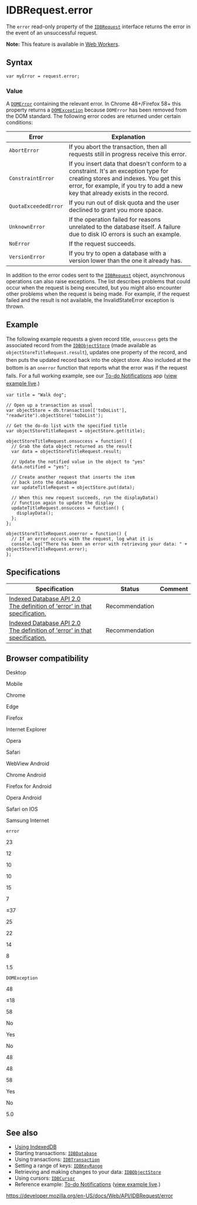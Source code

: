 IDBRequest.error
================

The `error` read-only property of the [`IDBRequest`](../idbrequest) interface returns the error in the event of an unsuccessful request.

**Note:** This feature is available in [Web Workers](../web_workers_api).

Syntax
------

    var myError = request.error;

### Value

A [`DOMError`](../domerror) containing the relevant error. In Chrome 48+/Firefox 58+ this property returns a [`DOMException`](../domexception) because `DOMError` has been removed from the DOM standard. The following error codes are returned under certain conditions:

<table><thead><tr class="header"><th>Error</th><th>Explanation</th></tr></thead><tbody><tr class="odd"><td><code>AbortError</code></td><td>If you abort the transaction, then all requests still in progress receive this error.</td></tr><tr class="even"><td><code>ConstraintError</code></td><td>If you insert data that doesn't conform to a constraint. It's an exception type for creating stores and indexes. You get this error, for example, if you try to add a new key that already exists in the record.</td></tr><tr class="odd"><td><code>QuotaExceededError</code></td><td>If you run out of disk quota and the user declined to grant you more space.</td></tr><tr class="even"><td><code>UnknownError</code></td><td>If the operation failed for reasons unrelated to the database itself. A failure due to disk IO errors is such an example.</td></tr><tr class="odd"><td><code>NoError</code></td><td>If the request succeeds.</td></tr><tr class="even"><td><code>VersionError</code></td><td>If you try to open a database with a version lower than the one it already has.</td></tr></tbody></table>

In addition to the error codes sent to the [`IDBRequest`](../idbrequest) object, asynchronous operations can also raise exceptions. The list describes problems that could occur when the request is being executed, but you might also encounter other problems when the request is being made. For example, if the request failed and the result is not available, the InvalidStateError exception is thrown.

Example
-------

The following example requests a given record title, `onsuccess` gets the associated record from the [`IDBObjectStore`](../idbobjectstore) (made available as `objectStoreTitleRequest.result`<span style="line-height: 1.5;">), updates one property of the record, and then puts the updated record back into the object store. Also included at the bottom is an `onerror` function that reports what the error was if the request fails. For a full working example, see our </span>[To-do Notifications](https://github.com/mdn/to-do-notifications/)<span style="line-height: 1.5;"> app (</span>[view example live](https://mdn.github.io/to-do-notifications/)<span style="line-height: 1.5;">.)</span>

    var title = "Walk dog";

    // Open up a transaction as usual
    var objectStore = db.transaction(['toDoList'], "readwrite").objectStore('toDoList');

    // Get the do-do list with the specified title
    var objectStoreTitleRequest = objectStore.get(title);

    objectStoreTitleRequest.onsuccess = function() {
      // Grab the data object returned as the result
      var data = objectStoreTitleRequest.result;

      // Update the notified value in the object to "yes"
      data.notified = "yes";

      // Create another request that inserts the item
      // back into the database
      var updateTitleRequest = objectStore.put(data);

      // When this new request succeeds, run the displayData()
      // function again to update the display
      updateTitleRequest.onsuccess = function() {
        displayData();
      };
    };

    objectStoreTitleRequest.onerror = function() {
      // If an error occurs with the request, log what it is
      console.log("There has been an error with retrieving your data: " + objectStoreTitleRequest.error);
    };

Specifications
--------------

<table><thead><tr class="header"><th>Specification</th><th>Status</th><th>Comment</th></tr></thead><tbody><tr class="odd"><td><a href="https://www.w3.org/TR/IndexedDB/#dom-idbrequest-error">Indexed Database API 2.0<br />
<span class="small">The definition of 'error' in that specification.</span></a></td><td><span class="spec-rec">Recommendation</span></td><td></td></tr><tr class="even"><td><a href="https://www.w3.org/TR/IndexedDB/#dom-idbrequest-error">Indexed Database API 2.0<br />
<span class="small">The definition of 'error' in that specification.</span></a></td><td><span class="spec-rec">Recommendation</span></td><td></td></tr></tbody></table>

Browser compatibility
---------------------

Desktop

Mobile

Chrome

Edge

Firefox

Internet Explorer

Opera

Safari

WebView Android

Chrome Android

Firefox for Android

Opera Android

Safari on IOS

Samsung Internet

`error`

23

12

10

10

15

7

≤37

25

22

14

8

1.5

`DOMException`

48

≤18

58

No

Yes

No

48

48

58

Yes

No

5.0

See also
--------

-   [Using IndexedDB](../indexeddb_api/using_indexeddb)
-   Starting transactions: [`IDBDatabase`](../idbdatabase)
-   Using transactions: [`IDBTransaction`](../idbtransaction)
-   Setting a range of keys: [`IDBKeyRange`](../idbkeyrange)
-   Retrieving and making changes to your data: [`IDBObjectStore`](../idbobjectstore)
-   Using cursors: [`IDBCursor`](../idbcursor)
-   Reference example: [To-do Notifications](https://github.com/mdn/to-do-notifications/tree/gh-pages) ([view example live](https://mdn.github.io/to-do-notifications/).)

<a href="https://developer.mozilla.org/en-US/docs/Web/API/IDBRequest/error" class="_attribution-link">https://developer.mozilla.org/en-US/docs/Web/API/IDBRequest/error</a>
